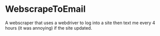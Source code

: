 # WebscrapeToEmail
A webscraper that uses a webdriver to log into a site then text me every 4 hours (it was annoying) if the site updated. 
